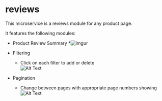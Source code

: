 # reviews

This microservice is a reviews module for any product page.

It features the following modules:

* Product Review Summary
  *![Imgur](https://imgur.com/Q7GFE3F)
  
* Filtering
  * Click on each filter to add or delete  
  ![Alt Text](https://media.giphy.com/media/VCb5QElafKGeHYjvtp/giphy.gif)  
  
* Pagination
  * Change between pages with appropriate page numbers showing  
  ![Alt Text](https://media.giphy.com/media/jhwrPt9Tp5WtNHvthQ/giphy.gif)
